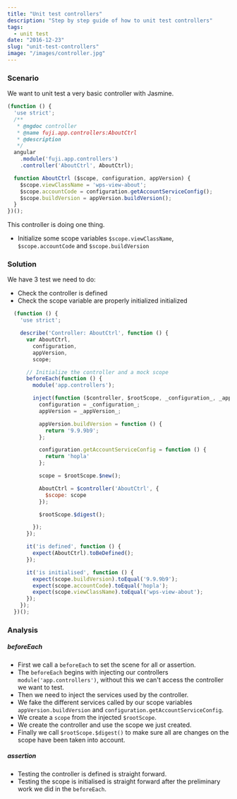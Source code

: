 ```yaml
---
title: "Unit test controllers"
description: "Step by step guide of how to unit test controllers"
tags:
  - unit test
date: "2016-12-23"
slug: "unit-test-controllers"
image: "/images/controller.jpg"
---
```


### Scenario
We want to unit test a very basic controller with Jasmine.

```javascript
(function () {
  'use strict';
  /**
   * @ngdoc controller
   * @name fuji.app.controllers:AboutCtrl
   * @description
   */
  angular
    .module('fuji.app.controllers')
    .controller('AboutCtrl', AboutCtrl);

  function AboutCtrl ($scope, configuration, appVersion) {
    $scope.viewClassName = 'wps-view-about';
    $scope.accountCode = configuration.getAccountServiceConfig();
    $scope.buildVersion = appVersion.buildVersion();
  }
})();
```

This controller is doing one thing.

* Initialize some scope variables `$scope.viewClassName`, `$scope.accountCode` and `$scope.buildVersion`

### Solution
We have 3 test we need to do:

* Check the controller is defined
* Check the scope variable are properly initialized initialized

```javascript
  (function () {
    'use strict';

    describe('Controller: AboutCtrl', function () {
      var AboutCtrl,
        configuration,
        appVersion,
        scope;

      // Initialize the controller and a mock scope
      beforeEach(function () {
        module('app.controllers');

        inject(function ($controller, $rootScope, _configuration_, _appVersion_) {
          configuration = _configuration_;
          appVersion = _appVersion_;

          appVersion.buildVersion = function () {
            return '9.9.9b9';
          };

          configuration.getAccountServiceConfig = function () {
            return 'hopla'
          };

          scope = $rootScope.$new();

          AboutCtrl = $controller('AboutCtrl', {
            $scope: scope
          });

          $rootScope.$digest();

        });
      });

      it('is defined', function () {
        expect(AboutCtrl).toBeDefined();
      });

      it('is initialised', function () {
        expect(scope.buildVersion).toEqual('9.9.9b9');
        expect(scope.accountCode).toEqual('hopla');
        expect(scope.viewClassName).toEqual('wps-view-about');
      });
    });
  })();
```

### Analysis

##### beforeEach

* First we call a `beforeEach` to set the scene for all or assertion.
* The `beforeEach` begins with injecting our controllers `module('app.controllers')`, without this we can't access the controller we want to test.
* Then we need to inject the services used by the controller.
* We fake the different services called by our scope variables `appVersion.buildVersion` and `configuration.getAccountServiceConfig`.
* We create a `scope` from the injected `$rootScope`.
* We create the controller and use the scope we just created.
* Finally we call `$rootScope.$digest()` to make sure all are changes on the scope have been taken into account.

##### assertion

* Testing the controller is defined is straight forward.
* Testing the scope is initialised is straight forward after the preliminary work we did in the `beforeEach`.
